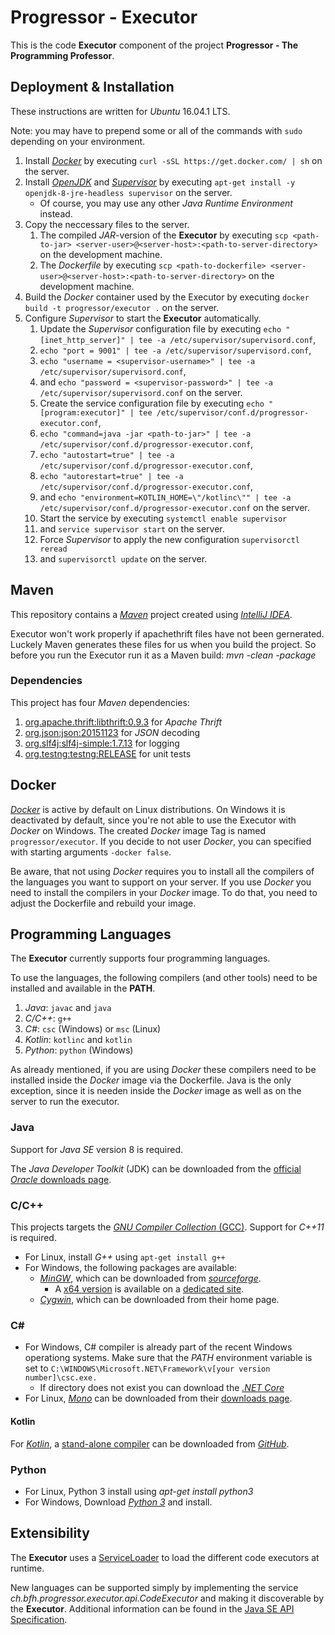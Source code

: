 # Progressor - Executor

This is the code **Executor** component of the project **Progressor - The Programming Professor**.

## Deployment & Installation

These instructions are written for *Ubuntu* 16.04.1 LTS.

Note: you may have to prepend some or all of the commands with `sudo` depending on your environment.

1. Install [*Docker*](https://www.docker.com/) by executing `curl -sSL https://get.docker.com/ | sh` on the server.
2. Install [*OpenJDK*](http://openjdk.java.net/) and [*Supervisor*](http://supervisord.org/) by executing `apt-get install -y openjdk-8-jre-headless supervisor` on the server.
   * Of course, you may use any other *Java Runtime Environment* instead.
3. Copy the neccessary files to the server.
   1. The compiled *JAR*-version of the **Executor** by executing `scp <path-to-jar> <server-user>@<server-host>:<path-to-server-directory>` on the development machine.
   2. The *Dockerfile* by executing `scp <path-to-dockerfile> <server-user>@<server-host>:<path-to-server-directory>` on the development machine.
4. Build the *Docker* container used by the Executor by executing `docker build -t progressor/executor .` on the server.
5. Configure *Supervisor* to start the **Executor** automatically.
   1.  Update the *Supervisor* configuration file by executing `echo "[inet_http_server]" | tee -a /etc/supervisor/supervisord.conf`,
   2.  `echo "port = 9001" | tee -a /etc/supervisor/supervisord.conf`,
   3.  `echo "username = <supervisor-username>" | tee -a /etc/supervisor/supervisord.conf`,
   4.  and `echo "password = <supervisor-password>" | tee -a /etc/supervisor/supervisord.conf` on the server.
   5.  Create the service configuration file by executing `echo "[program:executor]" | tee /etc/supervisor/conf.d/progressor-executor.conf`,
   6.  `echo "command=java -jar <path-to-jar>" | tee -a /etc/supervisor/conf.d/progressor-executor.conf`,
   7.  `echo "autostart=true" | tee -a /etc/supervisor/conf.d/progressor-executor.conf`,
   8.  `echo "autorestart=true" | tee -a /etc/supervisor/conf.d/progressor-executor.conf`,
   9.  and `echo "environment=KOTLIN_HOME=\"/kotlinc\"" | tee -a /etc/supervisor/conf.d/progressor-executor.conf` on the server.
   10. Start the service by executing `systemctl enable supervisor`
   11. and `service supervisor start` on the server.
   12. Force *Supervisor* to apply the new configuration `supervisorctl reread`
   13. and `supervisorctl update` on the server.

## Maven

This repository contains a [*Maven*](https://maven.apache.org/) project created using [*IntelliJ IDEA*](https://www.jetbrains.com/idea/).

Executor won't work properly if apachethrift files have not been gernerated. Luckely Maven generates these files for us when you build the project.
So before you run the Executor run it as a Maven build: *mvn -clean -package*

### Dependencies

This project has four *Maven* dependencies:

1. [org.apache.thrift:libthrift:0.9.3](http://mvnrepository.com/artifact/org.apache.thrift/libthrift/0.9.3)
   for *Apache Thrift*
2. [org.json:json:20151123](http://mvnrepository.com/artifact/org.json/json/20151123)
   for *JSON* decoding
3. [org.slf4j:slf4j-simple:1.7.13](http://mvnrepository.com/artifact/org.slf4j/slf4j-simple/1.7.13)
   for logging
3. [org.testng:testng:RELEASE](http://mvnrepository.com/artifact/org.testng/testng)
   for unit tests

## Docker

[*Docker*](https://www.docker.com/) is active by default on Linux distributions. On Windows it is deactivated by default, since you're not able to use the Executor with *Docker* on Windows.
The created *Docker* image Tag is named `progressor/executor`.
If you decide to not user *Docker*, you can specified with starting arguments `-docker false`.

Be aware, that not using *Docker* requires you to install all the compilers of the languages you want to support on your server.
If you use *Docker* you need to install the compilers in your *Docker* image. To do that, you need to adjust the Dockerfile and rebuild your image.

## Programming Languages

The **Executor** currently supports four programming languages.

To use the languages, the following compilers (and other tools) need to be installed and available in the **PATH**.

1. *Java*: `javac` and `java`
2. *C/C++*: `g++`
3. *C#*: `csc` (Windows) or `msc` (Linux)
4. *Kotlin*: `kotlinc` and `kotlin`
5. *Python*: `python` (Windows)

As already mentioned, if you are using *Docker* these compilers need to be installed inside the *Docker* image via the Dockerfile.
Java is the only exception, since it is needen inside the *Docker* image as well as on the server to run the executor.

### Java

Support for *Java SE* version 8 is required.

The *Java Developer Toolkit* (JDK) can be downloaded from the [official *Oracle* downloads page](http://www.oracle.com/technetwork/java/javase/downloads/).

### C/C++

This projects targets the [*GNU Compiler Collection* (GCC)](https://gcc.gnu.org/).
Support for *C++11* is required.

* For Linux, install *G++* using `apt-get install g++`
* For Windows, the following packages are available:
  * [*MinGW*](http://www.mingw.org/), which can be downloaded from [*sourceforge*](https://sourceforge.net/projects/mingw/files/).
    * A [x64 version](http://mingw-w64.org/) is available on a [dedicated site](http://mingw-w64.org/doku.php/download/win-builds).
  * [*Cygwin*](http://sourceware.org/cygwin/), which can be downloaded from their home page.

### C#

* For Windows, C# compiler is already part of the recent Windows operationg systems.
  Make sure that the *PATH* environment variable is set to `C:\WINDOWS\Microsoft.NET\Framework\v[your version number]\csc.exe.`
    * If directory does not exist you can download the [*.NET Core*](https://www.microsoft.com/net/download)
* For Linux, [*Mono*](http://www.mono-project.com/) can be downloaded from their [downloads page](http://www.mono-project.com/download/).

#### Kotlin

For [*Kotlin*](http://kotlinlang.org/), a [stand-alone compiler](http://kotlinlang.org/docs/tutorials/command-line.html) can be downloaded from [*GitHub*](https://github.com/JetBrains/kotlin/releases/latest).

### Python

* For Linux, Python 3 install using *apt-get install python3*
* For Windows, Download [*Python 3*](https://www.python.org/downloads/release/python-351/) and install.

## Extensibility

The **Executor** uses a [ServiceLoader](http://docs.oracle.com/javase/8/docs/api/java/util/ServiceLoader.html) to load the different code executors at runtime.

New languages can be supported simply by implementing the service *ch.bfh.progressor.executor.api.CodeExecutor* and making it discoverable by the **Executor**.
Additional information can be found in the [Java SE API Specification](http://docs.oracle.com/javase/8/docs/api/java/util/ServiceLoader.html).
